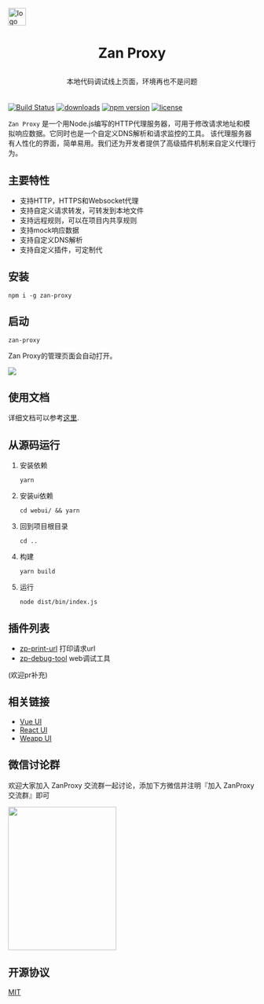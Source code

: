 <p>
    <a href="https://github.com/youzan/"><img alt="logo" width="36" height="36" src="https://img.yzcdn.cn/public_files/2017/02/09/e84aa8cbbf7852688c86218c1f3bbf17.png" alt="youzan">
    </a>
</p>
<h1 align="center">
    Zan Proxy
</h1>

<p align="center" style="margin: 30px 0 35px;">本地代码调试线上页面，环境再也不是问题</p>

[![Build Status](https://travis-ci.org/youzan/zan-proxy.svg?branch=master)](https://travis-ci.org/youzan/zan-proxy)
[![downloads](https://img.shields.io/npm/dt/zan-proxy.svg)](https://www.npmjs.com/package/zan-proxy)
[![npm version](https://img.shields.io/npm/v/zan-proxy.svg?style=flat)](https://www.npmjs.com/package/zan-proxy)
[![license](https://img.shields.io/npm/l/zan-proxy.svg)](https://www.npmjs.com/package/zan-proxy)

`Zan Proxy` 是一个用Node.js编写的HTTP代理服务器，可用于修改请求地址和模拟响应数据。它同时也是一个自定义DNS解析和请求监控的工具。
该代理服务器有人性化的界面，简单易用。我们还为开发者提供了高级插件机制来自定义代理行为。

## 主要特性

* 支持HTTP，HTTPS和Websocket代理
* 支持自定义请求转发，可转发到本地文件
* 支持远程规则，可以在项目内共享规则
* 支持mock响应数据
* 支持自定义DNS解析
* 支持自定义插件，可定制代

## 安装

```shell
npm i -g zan-proxy
```

## 启动

```shell
zan-proxy
```

Zan Proxy的管理页面会自动打开。

<img src="https://img.yzcdn.cn/public_files/2018/03/29/538c49fa295df7dc7184d75fc1c1ab99.png" />

## 使用文档

详细文档可以参考[这里](https://youzan.github.io/zan-proxy/book/).

## 从源码运行

1. 安装依赖

    ```shell
    yarn
    ```

2. 安装ui依赖

    ```shell
    cd webui/ && yarn
    ```

3. 回到项目根目录

    ```shell
    cd ..
    ```

4. 构建

    ```shell
    yarn build
    ```

5. 运行

    ```shell
    node dist/bin/index.js
    ```

## 插件列表

* [zp-print-url](https://www.npmjs.com/package/zp-print-url) 打印请求url
* [zp-debug-tool](https://www.npmjs.com/package/zp-debug-tool) web调试工具

(欢迎pr补充)

## 相关链接

* [Vue UI](https://github.com/youzan/vant)
* [React UI](https://www.youzanyun.com/zanui/zent)
* [Weapp UI](https://github.com/youzan/zanui-weapp)

## 微信讨论群

欢迎大家加入 ZanProxy 交流群一起讨论，添加下方微信并注明『加入 ZanProxy 交流群』即可

<img src="https://img.yzcdn.cn/vant/wechat_20180606.png" width="220" height="292" >


## 开源协议

[MIT](https://zh.wikipedia.org/wiki/MIT%E8%A8%B1%E5%8F%AF%E8%AD%89)